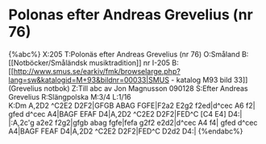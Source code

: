 # Polonas efter Andreas Grevelius (nr 76)

{%abc%}
X:205
T:Polonäs efter Andreas Grevelius (nr 76)
O:Småland
B:[[Notböcker/Småländsk musiktradition]] nr I-205
B:[[http://www.smus.se/earkiv/fmk/browselarge.php?lang=sw&katalogid=M+93&bildnr=00033|SMUS - katalog M93 bild 33]] (Grevelius notbok)
Z:Till abc av Jon Magnusson 090128
S:Efter Andreas Grevelius 
R:Slängpolska
M:3/4 
L:1/16  
K:Dm
A,2D2 ^C2E2 D2F2|GFGB ABAG FGFE|F2a2 E2g2 f2ed|d^cec A6 f2|
gfed d^cec A4|BAGF EFAF D4|A,2D2 ^C2E2 D2F2|FED^C [C4 E4] D4:|
|:A,2c'g a2e2 f2g2|gfgb abag fgfe|fefa g2f2 e2d2|d^cec A4 f4|
gfed d^cec A4|BAGF FEAF D4|A,2D2 ^C2E2 D2F2|FED^C D2d2 D4:|
{%endabc%}

